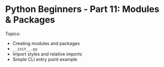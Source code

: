 # Python Beginners - Part 11: Modules & Packages

Topics:
- Creating modules and packages
- `__init__.py`
- Import styles and relative imports
- Simple CLI entry point example

